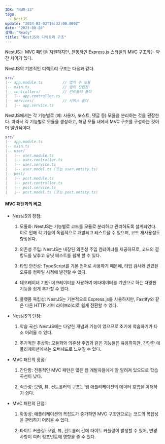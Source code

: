 ```yaml
---
IDX: "NUM-33"
tags:
  - NestJS
update: "2024-02-02T16:32:00.000Z"
date: "2023-08-20"
상태: "Ready"
title: "NestJS의 디렉토리 구조"
---
```

NestJS는 MVC 패턴을 지원하지만, 전통적인 Express.js 스타일의 MVC 구조와는 약간 차이가 있다. 

NestJS의 기본적인 디렉토리 구조는 다음과 같다. 

```lua
src/
|-- app.module.ts         // 앱의 주 모듈
|-- main.ts               // 앱의 진입점
|-- controllers/          // 컨트롤러 폴더
|   |-- app.controller.ts
|-- services/             // 서비스 폴더
|   |-- app.service.ts
```

NestJS에서는 각 기능별로 (예: 사용자, 포스트, 댓글 등) 모듈을 분리하는 것을 권장한다. 따라서 각 기능별로 모듈을 생성하고, 해당 모듈 내에서 MVC 구조를 구성하는 것이 더 일반적이다.

```lua
src/
|-- app.module.ts
|-- main.ts
|-- user/
|   |-- user.module.ts
|   |-- user.controller.ts
|   |-- user.service.ts
|   |-- user.model.ts (또는 user.entity.ts)
|-- post/
|   |-- post.module.ts
|   |-- post.controller.ts
|   |-- post.service.ts
|   |-- post.model.ts (또는 post.entity.ts)
```

#### MVC 패턴과의 비교

- NestJS의 장점:

    1. 모듈화: NestJS는 기능별로 코드를 모듈로 분리하고 관리하도록 설계되었다. 이로 인해 각 기능이 독립적으로 개발되고 테스트될 수 있으며, 코드 재사용성도 향상된다.

    1. 의존성 주입: NestJS는 내장된 의존성 주입 컨테이너를 제공하므로, 코드의 결합도를 낮추고 유닛 테스트를 쉽게 할 수 있다.

    1. 타입 안전성: TypeScript를 기본 언어로 사용하기 때문에, 타입 검사와 관련된 오류를 컴파일 시점에 발견할 수 있다.

    1. 데코레이터 기반: 데코레이터를 사용하여 메타데이터를 기반으로 하는 다양한 기능을 쉽게 추가할 수 있다.

    1. 플랫폼 독립성: NestJS는 기본적으로 Express.js를 사용하지만, Fastify와 같은 다른 HTTP 서버 라이브러리로 쉽게 전환할 수 있다.

- NestJS의 단점:

    1. 학습 곡선: NestJS에는 다양한 개념과 기능이 있으므로 초기에 학습하기가 다소 어려울 수 있다.

    1. 추가적인 추상화: 모듈화와 의존성 주입과 같은 기능들은 유용하지만, 간단한 애플리케이션에서는 오버헤드로 느껴질 수 있다.

- MVC 패턴의 장점:

    1. 간단함: 전통적인 MVC 패턴은 많은 웹 개발자들에게 잘 알려져 있으므로 학습 곡선이 낮다.

    1. 직관성: 모델, 뷰, 컨트롤러의 구조는 웹 애플리케이션의 데이터 흐름을 이해하기 쉽다.

- MVC 패턴의 단점:

    1. 확장성: 애플리케이션의 복잡도가 증가하면 MVC 구조만으로는 코드의 복잡성을 관리하기 어려울 수 있다.

    1. 타이트 커플링: 모델, 뷰, 컨트롤러 간에 타이트 커플링이 발생할 수 있어, 변경 사항이 여러 컴포넌트에 영향을 줄 수 있다.

